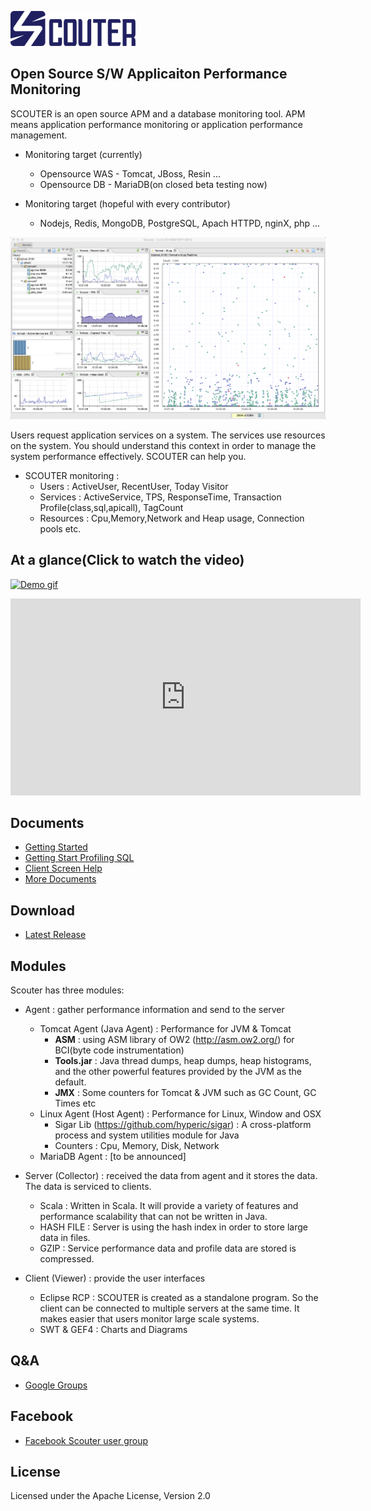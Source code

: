 ![scouter](./scouter.document/img/main/scouter-logo-w200.png)

## Open Source S/W Applicaiton Performance Monitoring

SCOUTER is an open source APM and a database monitoring tool.
APM means application performance monitoring or application performance management.

 - Monitoring target (currently)
   - Opensource WAS - Tomcat, JBoss, Resin ...
   - Opensource DB - MariaDB(on closed beta testing now)


 - Monitoring target (hopeful with every contributor)
   - Nodejs, Redis, MongoDB, PostgreSQL, Apach HTTPD, nginX, php ...

![Screen](./scouter.document/img/main/dashboard-sample-1.png)

Users request application services on a system.
The services use resources on the system.
You should understand this context in order to manage the system  performance effectively.
SCOUTER can help you.

- SCOUTER monitoring :
  - Users : ActiveUser, RecentUser, Today Visitor
  - Services : ActiveService, TPS, ResponseTime, Transaction Profile(class,sql,apicall), TagCount 
  - Resources : Cpu,Memory,Network and Heap usage, Connection pools etc.

## At a glance(Click to watch the video)
[![Demo gif](https://j.gifs.com/yDqbAa.gif)](https://youtu.be/iuArTzsD7Ws)

<iframe width="560" height="315" src="https://www.youtube.com/embed/iuArTzsD7Ws" frameborder="0" allowfullscreen></iframe>

## Documents
 - [Getting Started](../../wiki/Getting-Started)
 - [Getting Start Profiling SQL](../../wiki/Getting-Start-Profile-SQL) 
 - [Client Screen Help](../../wiki/How-To-Use-Client) 
 - [More Documents](../../wiki/)

## Download
 - [Latest Release](https://github.com/scouter-project/scouter/releases/)

## Modules
Scouter has three modules:

- Agent : gather performance information and send  to the server
  - Tomcat Agent (Java Agent) : Performance for JVM & Tomcat
     - **ASM** :  using ASM library of OW2  (http://asm.ow2.org/) for BCI(byte code instrumentation)
     - **Tools.jar** : Java thread dumps, heap dumps, heap histograms, and the other powerful features provided by the JVM as the default.
     - **JMX** :  Some counters for Tomcat & JVM such as GC Count, GC Times etc
  - Linux Agent (Host Agent) : Performance for Linux, Window and OSX
     - Sigar Lib (https://github.com/hyperic/sigar) : A cross-platform process and system utilities module for Java
     - Counters : Cpu, Memory, Disk, Network
  -  MariaDB Agent : [to be announced]

- Server (Collector) : received the data from agent and it stores the data. The data is serviced to clients.
  - Scala : Written in Scala. It will provide a variety of features and performance scalability that can not be written in Java.
  - HASH FILE : Server is using the hash index in order to store large data in files.
  - GZIP : Service performance data and profile data are stored is compressed.

- Client (Viewer) : provide the user interfaces
  - Eclipse RCP : SCOUTER is created as a standalone program. So the client can be connected to multiple servers at the same time. It makes easier that users monitor large scale systems.
  - SWT & GEF4 : Charts and Diagrams

## Q&A
 - [Google Groups](https://groups.google.com/forum/#!forum/scouter-project)

## Facebook
 - [Facebook Scouter user group](https://www.facebook.com/groups/1525329794448529/)

## License
Licensed under the Apache License, Version 2.0
<br>
<br>
<br>


